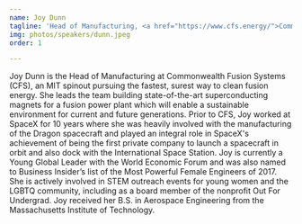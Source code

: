 ```yaml
---
name: Joy Dunn
tagline: 'Head of Manufacturing, <a href="https://www.cfs.energy/">Commonwealth Fusion Systems</a>'
img: photos/speakers/dunn.jpeg
order: 1

---
```


Joy Dunn is the Head of Manufacturing at Commonwealth Fusion Systems (CFS), an MIT spinout pursuing the fastest, surest way to clean fusion energy. She leads the team building state-of-the-art superconducting magnets for a fusion power plant which will enable a sustainable environment for current and future generations. Prior to CFS, Joy worked at SpaceX for 10 years where she was heavily involved with the manufacturing of the Dragon spacecraft and played an integral role in SpaceX's achievement of being the first private company to launch a spacecraft in orbit and also dock with the International Space Station. Joy is currently a Young Global Leader with the World Economic Forum and was also named to Business Insider’s list of the Most Powerful Female Engineers of 2017. She is actively involved in STEM outreach events for young women and the LGBTQ community, including as a board member of the nonprofit Out For Undergrad. Joy received her B.S. in Aerospace Engineering from the Massachusetts Institute of Technology.   
